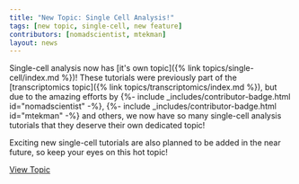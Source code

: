 ```yaml
---
title: "New Topic: Single Cell Analysis!"
tags: [new topic, single-cell, new feature]
contributors: [nomadscientist, mtekman]
layout: news
---
```


Single-cell analysis now has [it's own topic]({% link topics/single-cell/index.md %})! These tutorials were previously part of the [transcriptomics topic]({% link topics/transcriptomics/index.md %}), but due to the amazing efforts by {%- include _includes/contributor-badge.html id="nomadscientist" -%}, {%- include _includes/contributor-badge.html id="mtekman" -%} and others, we now have so many single-cell analysis tutorials that they deserve their own dedicated topic!

Exciting new single-cell tutorials are also planned to be added in the near future, so keep your eyes on this hot topic!

<a href="{% link topics/single-cell/index.md %}" class="btn btn-primary">View Topic</a>
